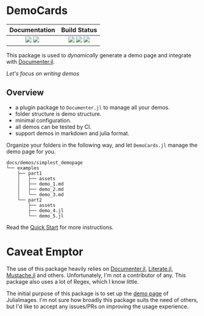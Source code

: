 # DemoCards

| **Documentation**                                                               | **Build Status**                                                                                |
|:-------------------------------------------------------------------------------:|:-----------------------------------------------------------------------------------------------:|
| [![][docs-stable-img]][docs-stable-url] [![][docs-dev-img]][docs-dev-url] | [![][action-img]][action-url] [![][pkgeval-img]][pkgeval-url] [![][codecov-img]][codecov-url] |

This package is used to *dynamically* generate a demo page and integrate with [Documenter.jl](https://github.com/JuliaDocs/Documenter.jl).

_Let's focus on writing demos_

## Overview

* a plugin package to `Documenter.jl` to manage all your demos.
* folder structure is demo structure.
* minimal configuration.
* all demos can be tested by CI.
* support demos in markdown and julia format.

Organize your folders in the following way, and let `DemoCards.jl` manage the demo page for you.

```text
docs/demos/simplest_demopage
└── examples
    ├── part1
    │   ├── assets
    │   ├── demo_1.md
    │   ├── demo_2.md
    │   └── demo_3.md
    └── part2
        ├── assets
        ├── demo_4.jl
        └── demo_5.jl
```

Read the [Quick Start](https://johnnychen94.github.io/DemoCards.jl/stable/democards/quickstart/index.html) for more instructions.

# Caveat Emptor

The use of this package heavily relies on [Documenter.jl](https://github.com/JuliaDocs/Documenter.jl),
[Literate.jl](https://github.com/fredrikekre/Literate.jl), [Mustache.jl](https://github.com/jverzani/Mustache.jl)
and others. Unfortunately, I'm not a contributor of any. This package also uses a lot of Regex, which I know little.

The initial purpose of this package is to set up the [demo page](https://juliaimages.org/latest/democards/examples) of JuliaImages.
I'm not sure how broadly this package suits the need of others, but I'd like to accept any issues/PRs on improving the usage experience.


[docs-dev-img]: https://img.shields.io/badge/docs-dev-blue.svg
[docs-dev-url]: https://johnnychen94.github.io/DemoCards.jl/dev

[docs-stable-img]: https://img.shields.io/badge/docs-stable-blue.svg
[docs-stable-url]: https://johnnychen94.github.io/DemoCards.jl/stable

[action-img]: https://github.com/johnnychen94/DemoCards.jl/workflows/Unit%20test/badge.svg
[action-url]: https://github.com/johnnychen94/DemoCards.jl/actions

[codecov-img]: https://codecov.io/gh/johnnychen94/DemoCards.jl/branch/master/graph/badge.svg
[codecov-url]: https://codecov.io/gh/johnnychen94/DemoCards.jl

[pkgeval-img]: https://juliaci.github.io/NanosoldierReports/pkgeval_badges/D/DemoCards.svg
[pkgeval-url]: https://juliaci.github.io/NanosoldierReports/pkgeval_badges/report.html
